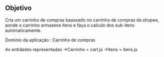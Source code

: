 ## Objetivo 

Cria um carrinho de compras baaseado no carrinho de compras da shopee, aonde o carrinho armazene itens e faça o calculo dos sub-itens automaticamente.

Dominio da aplicação :  Carrinho de compras

 As entidades representadas
->Carrinho = cart.js
->Itens = itens.js
